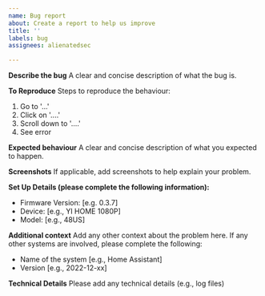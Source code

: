 ```yaml
---
name: Bug report
about: Create a report to help us improve
title: ''
labels: bug
assignees: alienatedsec

---
```


**Describe the bug**
A clear and concise description of what the bug is.

**To Reproduce**
Steps to reproduce the behaviour:
1. Go to '...'
2. Click on '....'
3. Scroll down to '....'
4. See error

**Expected behaviour**
A clear and concise description of what you expected to happen.

**Screenshots**
If applicable, add screenshots to help explain your problem.

**Set Up Details (please complete the following information):**
 - Firmware Version: [e.g. 0.3.7]
 - Device: [e.g., YI HOME 1080P]
 - Model: [e.g., 48US]

**Additional context**
Add any other context about the problem here. If any other systems are involved, please complete the following:
 - Name of the system [e.g., Home Assistant]
 - Version [e.g., 2022-12-xx]

**Technical Details**
Please add any technical details (e.g., log files)
